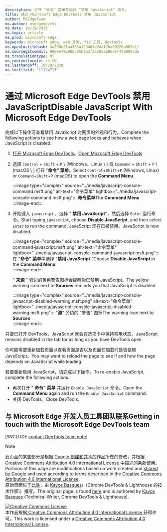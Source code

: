 ```yaml
---
description: 打开 "命令" 菜单并运行 "禁用 JavaScript" 命令。
title: 通过 Microsoft Edge DevTools 禁用 JavaScript
author: MSEdgeTeam
ms.author: msedgedevrel
ms.date: 10/19/2020
ms.topic: article
ms.prod: microsoft-edge
keywords: microsoft edge, web 开发, f12 工具, devtools
ms.openlocfilehash: 4a200e2faa303a12d46fe2daf7ba89226a985b1f
ms.sourcegitcommit: 99eee78698dc95b2a3fa638a5b063ef449899cda
ms.translationtype: MT
ms.contentlocale: zh-CN
ms.lasthandoff: 10/20/2020
ms.locfileid: "11124717"
---
```

<!-- Copyright Kayce Basques 

   Licensed under the Apache License, Version 2.0 (the "License");
   you may not use this file except in compliance with the License.
   You may obtain a copy of the License at

       https://www.apache.org/licenses/LICENSE-2.0

   Unless required by applicable law or agreed to in writing, software
   distributed under the License is distributed on an "AS IS" BASIS,
   WITHOUT WARRANTIES OR CONDITIONS OF ANY KIND, either express or implied.
   See the License for the specific language governing permissions and
   limitations under the License.  -->

# <span data-ttu-id="33ad2-104">通过 Microsoft Edge DevTools 禁用 JavaScript</span><span class="sxs-lookup"><span data-stu-id="33ad2-104">Disable JavaScript With Microsoft Edge DevTools</span></span>  

<span data-ttu-id="33ad2-105">完成以下操作可查看禁用 JavaScript 时网页的外观和行为。</span><span class="sxs-lookup"><span data-stu-id="33ad2-105">Complete the following actions to see how a web page looks and behaves when JavaScript is disabled.</span></span>  

1.  <span data-ttu-id="33ad2-106">[打开 Microsoft Edge DevTools][DevToolsOpen]。</span><span class="sxs-lookup"><span data-stu-id="33ad2-106">[Open Microsoft Edge DevTools][DevToolsOpen].</span></span>  
1.  <span data-ttu-id="33ad2-107">选择 `Control` + `Shift` + `P` \ (Windows、Linux \ ) 或 `Command` + `Shift` + `P` \ (macOS \ ) 打开 "**命令" 菜单**。</span><span class="sxs-lookup"><span data-stu-id="33ad2-107">Select `Control`+`Shift`+`P` \(Windows, Linux\) or `Command`+`Shift`+`P` \(macOS\) to open the **Command Menu**.</span></span>  
    
    :::image type="complex" source="../media/javascript-console-command.msft.png" alt-text="命令菜单" lightbox="../media/javascript-console-command.msft.png":::
       <span data-ttu-id="33ad2-109">**命令菜单**</span><span class="sxs-lookup"><span data-stu-id="33ad2-109">The **Command Menu**</span></span>  
    :::image-end:::  
    
1.  <span data-ttu-id="33ad2-110">开始键入 `javascript` ，选择 " **禁用 JavaScript**"，然后选择 `Enter` 运行命令。</span><span class="sxs-lookup"><span data-stu-id="33ad2-110">Start typing `javascript`, choose **Disable JavaScript**, and then select `Enter` to run the command.</span></span>  <span data-ttu-id="33ad2-111">JavaScript 现在已被禁用。</span><span class="sxs-lookup"><span data-stu-id="33ad2-111">JavaScript is now disabled.</span></span>  
    
    :::image type="complex" source="../media/javascript-console-command-javascript.msft.png" alt-text="命令菜单" lightbox="../media/javascript-console-command-javascript.msft.png":::
       <span data-ttu-id="33ad2-113">在 "**命令" 菜单**中选择 "**禁用 JavaScript** "</span><span class="sxs-lookup"><span data-stu-id="33ad2-113">Choose **Disable JavaScript** in the **Command Menu**</span></span>  
    :::image-end:::  
    
    <span data-ttu-id="33ad2-114">" **来源** " 旁边的黄色警告图标会提醒你已禁用 JavaScript。</span><span class="sxs-lookup"><span data-stu-id="33ad2-114">The yellow warning icon next to **Sources** reminds you that JavaScript is disabled.</span></span>  
    
    :::image type="complex" source="../media/javascript-console-javascript-disabled-warning.msft.png" alt-text="命令菜单" lightbox="../media/javascript-console-javascript-disabled-warning.msft.png":::
       <span data-ttu-id="33ad2-116">"**源**" 旁边的 "警告" 图标</span><span class="sxs-lookup"><span data-stu-id="33ad2-116">The warning icon next to **Sources**</span></span>  
    :::image-end:::  
    
<span data-ttu-id="33ad2-117">只要已打开 DevTools，JavaScript 就会在选项卡中保持禁用状态。</span><span class="sxs-lookup"><span data-stu-id="33ad2-117">JavaScript remains disabled in the tab for as long as you have DevTools open.</span></span>  

<span data-ttu-id="33ad2-118">你可能需要重新加载页面以查看页面是否以及页面在加载时是否依赖 JavaScript。</span><span class="sxs-lookup"><span data-stu-id="33ad2-118">You may want to reload the page to see if and how the page depends on JavaScript while loading.</span></span>  

<span data-ttu-id="33ad2-119">若要重新启用 JavaScript，请完成以下操作。</span><span class="sxs-lookup"><span data-stu-id="33ad2-119">To re-enable JavaScript, complete the following actions.</span></span>  

*   <span data-ttu-id="33ad2-120">再次打开 " **命令" 菜单** 并运行 `Enable JavaScript` 命令。</span><span class="sxs-lookup"><span data-stu-id="33ad2-120">Open the **Command Menu** again and run the `Enable JavaScript` command.</span></span>  
*   <span data-ttu-id="33ad2-121">关闭 DevTools。</span><span class="sxs-lookup"><span data-stu-id="33ad2-121">Close DevTools.</span></span>  

## <span data-ttu-id="33ad2-122">与 Microsoft Edge 开发人员工具团队联系</span><span class="sxs-lookup"><span data-stu-id="33ad2-122">Getting in touch with the Microsoft Edge DevTools team</span></span>  

[!INCLUDE [contact DevTools team note](../includes/contact-devtools-team-note.md)]  

<!-- links -->  

[DevToolsOpen]: ../open.md "打开 Microsoft Edge DevTools |Microsoft 文档"  

> [!NOTE]
> <span data-ttu-id="33ad2-124">此页面的某些部分是根据 [Google 创建和共享的][GoogleSitePolicies]作品所做的修改，并根据[ Creative Commons Attribution 4.0 International License ][CCA4IL]中描述的条款使用。</span><span class="sxs-lookup"><span data-stu-id="33ad2-124">Portions of this page are modifications based on work created and [shared by Google][GoogleSitePolicies] and used according to terms described in the [Creative Commons Attribution 4.0 International License][CCA4IL].</span></span>  
> <span data-ttu-id="33ad2-125">原始页面位于[此处](https://developers.google.com/web/tools/chrome-devtools/javascript/disable)，由 [Kayce Basques][KayceBasques]\（Chrome DevTools \& Lighthouse 的技术作家\）撰写。</span><span class="sxs-lookup"><span data-stu-id="33ad2-125">The original page is found [here](https://developers.google.com/web/tools/chrome-devtools/javascript/disable) and is authored by [Kayce Basques][KayceBasques] \(Technical Writer, Chrome DevTools \& Lighthouse\).</span></span>  

[![Creative Commons License][CCby4Image]][CCA4IL]  
<span data-ttu-id="33ad2-127">本作品根据[ Creative Commons Attribution 4.0 International License ][CCA4IL]获得许可。</span><span class="sxs-lookup"><span data-stu-id="33ad2-127">This work is licensed under a [Creative Commons Attribution 4.0 International License][CCA4IL].</span></span>  

[CCA4IL]: https://creativecommons.org/licenses/by/4.0  
[CCby4Image]: https://i.creativecommons.org/l/by/4.0/88x31.png  
[GoogleSitePolicies]: https://developers.google.com/terms/site-policies  
[KayceBasques]: https://developers.google.com/web/resources/contributors/kaycebasques  
